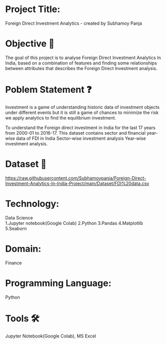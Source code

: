 # Project Title:
Foreign Direct Investment Analytics -
created by Subhamoy Panja
# Objective 🎯
The goal of this project is to analyse Foreign Direct Investment Analytics In India, based on a combination of features and finding some relationships between attributes that describes the Foreign Direct Investment analysis.
# Poblem Statement ❓
Investment is a game of understanding historic data of investment objects under
different events but it is still a game of chances to minimize the risk we apply analytics
to find the equilibrium investment.

To understand the Foreign direct investment in India for the last 17 years from 2000-01
to 2016-17. This dataset contains sector and financial year-wise data of FDI in India
Sector-wise investment analysis Year-wise investment analysis.
# Dataset 📀
https://raw.githubusercontent.com/Subhamoypanja/Foreign-Direct-Investment-Analytics-In-India-Project/main/Dataset/FDI%20data.csv
# Technology:
Data Science  
1.Jupyter notebook(Google Colab)
2.Python
3.Pandas
4.Matplotlib
5.Seaborn
# Domain:
Finance
# Programming Language:
Python
# Tools 🛠
Jupyter Notebook(Google Colab), MS
Excel
